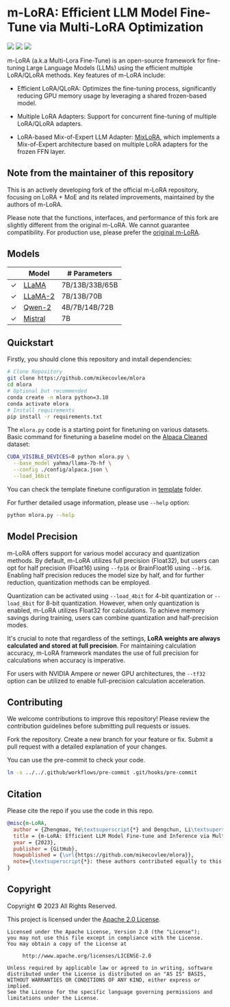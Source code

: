 # m-LoRA: Efficient LLM Model Fine-Tune via Multi-LoRA Optimization
[![](https://img.shields.io/github/stars/mikecovlee/mlora?logo=GitHub)](https://github.com/mikecovlee/mlora/stargazers)
[![](https://img.shields.io/github/license/mikecovlee/mlora)](http://www.apache.org/licenses/LICENSE-2.0)
[![](https://img.shields.io/github/languages/top/mikecovlee/mlora)](https://www.python.org/)  

m-LoRA (a.k.a Multi-Lora Fine-Tune) is an open-source framework for fine-tuning Large Language Models (LLMs) using the efficient multiple LoRA/QLoRA methods. Key features of m-LoRA include:

- Efficient LoRA/QLoRA: Optimizes the fine-tuning process, significantly reducing GPU memory usage by leveraging a shared frozen-based model.

- Multiple LoRA Adapters: Support for concurrent fine-tuning of multiple LoRA/QLoRA adapters.

- LoRA-based Mix-of-Expert LLM Adapter: [MixLoRA](./MixLoRA.md), which implements a Mix-of-Expert architecture based on multiple LoRA adapters for the frozen FFN layer.

## Note from the maintainer of this repository

This is an actively developing fork of the official m-LoRA repository, focusing on LoRA + MoE and its related improvements, maintained by the authors of m-LoRA.

Please note that the functions, interfaces, and performance of this fork are slightly different from the original m-LoRA. We cannot guarantee compatibility. For production use, please prefer the [original m-LoRA](https://github.com/TUDB-Labs/multi-lora-fine-tune).

## Models

|         | Model                                                    | # Parameters    |
|---------|----------------------------------------------------------|-----------------|
| &check; | [LLaMA](https://github.com/facebookresearch/llama)       | 7B/13B/33B/65B  |
| &check; | [LLaMA-2](https://huggingface.co/meta-llama)             | 7B/13B/70B      |
| &check; | [Qwen-2](https://qwenlm.github.io)                       | 4B/7B/14B/72B   |
| &check; | [Mistral](https://mistral.ai)                            | 7B              |

## Quickstart

Firstly, you should clone this repository and install dependencies:
```bash
# Clone Repository
git clone https://github.com/mikecovlee/mlora
cd mlora
# Optional but recommended
conda create -n mlora python=3.10
conda activate mlora
# Install requirements
pip install -r requirements.txt
```

The `mlora.py` code is a starting point for finetuning on various datasets.
Basic command for finetuning a baseline model on the [Alpaca Cleaned](https://github.com/gururise/AlpacaDataCleaned) dataset:
```bash
CUDA_VISIBLE_DEVICES=0 python mlora.py \
  --base_model yahma/llama-7b-hf \
  --config ./config/alpaca.json \
  --load_16bit
```

You can check the template finetune configuration in [template](./template/) folder.

For further detailed usage information, please use `--help` option:
```bash
python mlora.py --help
```

## Model Precision

m-LoRA offers support for various model accuracy and quantization methods. By default, m-LoRA utilizes full precision (Float32), but users can opt for half precision (Float16) using `--fp16` or BrainFloat16 using `--bf16`. Enabling half precision reduces the model size by half, and for further reduction, quantization methods can be employed.

Quantization can be activated using `--load_4bit` for 4-bit quantization or `--load_8bit` for 8-bit quantization. However, when only quantization is enabled, m-LoRA utilizes Float32 for calculations. To achieve memory savings during training, users can combine quantization and half-precision modes.

It's crucial to note that regardless of the settings, **LoRA weights are always calculated and stored at full precision**. For maintaining calculation accuracy, m-LoRA framework mandates the use of full precision for calculations when accuracy is imperative.

For users with NVIDIA Ampere or newer GPU architectures, the `--tf32` option can be utilized to enable full-precision calculation acceleration.

## Contributing
We welcome contributions to improve this repository! Please review the contribution guidelines before submitting pull requests or issues.

Fork the repository.
Create a new branch for your feature or fix.
Submit a pull request with a detailed explanation of your changes.

You can use the pre-commit to check your code.
```bash
ln -s ../../.github/workflows/pre-commit .git/hooks/pre-commit
```

## Citation
Please cite the repo if you use the code in this repo.
```bibtex
@misc{m-LoRA,
  author = {Zhengmao, Ye\textsuperscript{*} and Dengchun, Li\textsuperscript{*} and Jingqi, Tian and Tingfeng, Lan and Yanbo, Liang and Yexi, Jiang and Jie, Zuo and Hui, Lu and Lei, Duan and Mingjie, Tang},
  title = {m-LoRA: Efficient LLM Model Fine-tune and Inference via Multi-Lora Optimization},
  year = {2023},
  publisher = {GitHub},
  howpublished = {\url{https://github.com/mikecovlee/mlora}},
  note={\textsuperscript{*}: these authors contributed equally to this work.}
}
```

## Copyright
Copyright © 2023 All Rights Reserved.

This project is licensed under the [Apache 2.0 License](https://www.apache.org/licenses/LICENSE-2.0).

```
Licensed under the Apache License, Version 2.0 (the "License");
you may not use this file except in compliance with the License.
You may obtain a copy of the License at

     http://www.apache.org/licenses/LICENSE-2.0

Unless required by applicable law or agreed to in writing, software
distributed under the License is distributed on an "AS IS" BASIS,
WITHOUT WARRANTIES OR CONDITIONS OF ANY KIND, either express or implied.
See the License for the specific language governing permissions and
limitations under the License.
```

